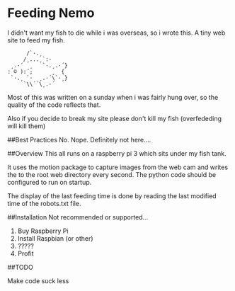 Feeding Nemo
============
I didn't want my fish to die while i was overseas, so i wrote this.
A tiny web site to feed my fish.
```
      /`·.¸
     /¸...¸`:·
 ¸.·´  ¸   `·.¸.·´}
: © ):´;      ¸  {
 `·.¸ `·  ¸.·´\`·¸}
     `\\´´\¸.·´
```
Most of this was written on a sunday when i was fairly hung over, so the quality of the code reflects that.

Also if you decide to break my site please don't kill my fish (overfededing will kill them)

##Best Practices
No. Nope. Definitely not here....

##Overview
This all runs on a raspberry pi 3 which sits under my fish tank. 

It uses the motion package to capture images from the web cam and writes the to the root web directory every second. The python code should be configured to run on startup.

The display of the last feeding time is done by reading the last modified time of the robots.txt file.

##Installation
Not recommended or supported...

1. Buy Raspberry Pi
2. Install Raspbian (or other)
3. ?????
4. Profit

##TODO

Make code suck less
